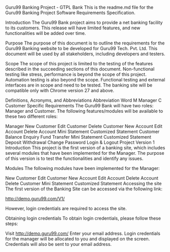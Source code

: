 
Guru99 Banking Project - GTPL Bank
This is the readme.md file for the Guru99 Banking Project Software Requirements Specification.

Introduction
The Guru99 Bank project aims to provide a net banking facility to its customers. This release will have limited features, and new functionalities will be added over time.

Purpose
The purpose of this document is to outline the requirements for the Guru99 Banking website to be developed for Guru99 Tech. Pvt. Ltd. This document will be used by all stakeholders, including developers and testers.

Scope
The scope of this project is limited to the testing of the features described in the succeeding sections of this document. Non-functional testing like stress, performance is beyond the scope of this project. Automation testing is also beyond the scope. Functional testing and external interfaces are in scope and need to be tested. The banking site will be compatible only with Chrome version 27 and above.

Definitions, Acronyms, and Abbreviations
Abbreviation	Word
M	Manager
C	Customer
Specific Requirements
The Guru99 Bank will have two roles: Manager and Customer. The following features/modules will be available to these two different roles:

Manager
New Customer
Edit Customer
Delete Customer
New Account
Edit Account
Delete Account
Mini Statement
Customized Statement
Customer
Balance Enquiry
Fund Transfer
Mini Statement
Customized Statement
Deposit
Withdrawal
Change Password
Login & Logout
Project Version 1
Introduction
This project is the first version of a banking site, which includes several modules that have been implemented for the Manager. The purpose of this version is to test the functionalities and identify any issues.

Modules
The following modules have been implemented for the Manager:

New Customer
Edit Customer
New Account
Edit Account
Delete Account
Delete Customer
Mini Statement
Customized Statement
Accessing the site
The first version of the Banking Site can be accessed via the following link:

http://demo.guru99.com/V1/

However, login credentials are required to access the site.

Obtaining login credentials
To obtain login credentials, please follow these steps:

Visit http://demo.guru99.com/
Enter your email address.
Login credentials for the manager will be allocated to you and displayed on the screen.
Credentials will also be sent to your email address.
